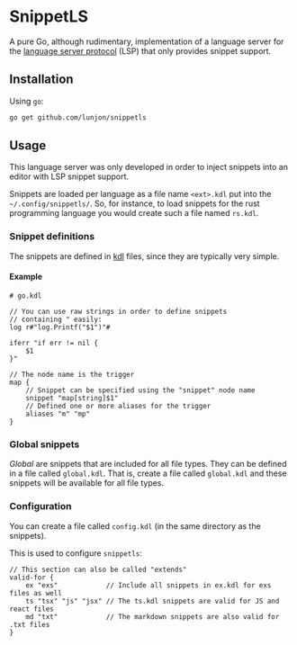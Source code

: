 # SnippetLS

A pure Go, although rudimentary, implementation of a language server for the [language server protocol](https://microsoft.github.io/language-server-protocol/) (LSP) that only provides snippet support.

## Installation

Using `go`:
```sh
go get github.com/lunjon/snippetls
```

## Usage

This language server was only developed in order to inject snippets into an editor with LSP snippet support.

Snippets are loaded per language as a file name `<ext>.kdl` put into the `~/.config/snippetls/`.
So, for instance, to load snippets for the rust programming language you would create such a file named `rs.kdl`.

### Snippet definitions
The snippets are defined in [kdl](https://kdl.dev/) files, since they are typically very simple.

#### Example
```kdl
# go.kdl

// You can use raw strings in order to define snippets
// containing " easily:
log r#"log.Printf("$1")"#

iferr "if err != nil {
    $1 
}"

// The node name is the trigger
map {
    // Snippet can be specified using the "snippet" node name
    snippet "map[string]$1"
    // Defined one or more aliases for the trigger
    aliases "m" "mp"
}
```

### Global snippets
_Global_ are snippets that are included for all file types.
They can be defined in a file called `global.kdl`. That is,
create a file called `global.kdl` and these snippets will be
available for all file types.

### Configuration
You can create a file called `config.kdl` (in the same directory as the snippets).

This is used to configure `snippetls`:

```kdl
// This section can also be called "extends"
valid-for {
    ex "exs"            // Include all snippets in ex.kdl for exs files as well
    ts "tsx" "js" "jsx" // The ts.kdl snippets are valid for JS and react files
    md "txt"            // The markdown snippets are also valid for .txt files
}
```
